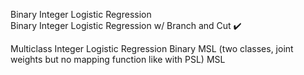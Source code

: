 Binary Integer Logistic Regression  
Binary Integer Logistic Regression w/ Branch and Cut ✔️

Multiclass Integer Logistic Regression
Binary MSL (two classes, joint weights but no mapping function like with PSL)
MSL 